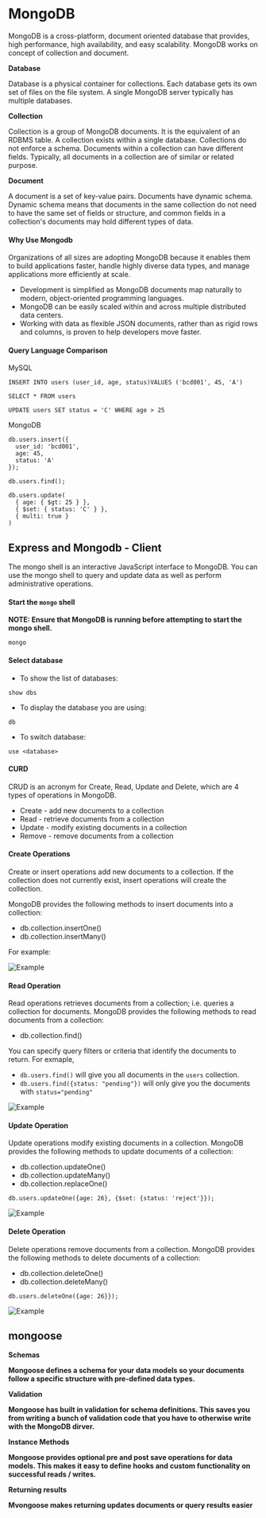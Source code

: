 # MongoDB

MongoDB is a cross-platform, document oriented database that provides, high performance, high availability, and easy scalability. MongoDB works on concept of collection and document.

**Database**

Database is a physical container for collections. Each database gets its own set of files on the file system. A single MongoDB server typically has multiple databases.

**Collection**

Collection is a group of MongoDB documents. It is the equivalent of an RDBMS table. A collection exists within a single database. Collections do not enforce a schema. Documents within a collection can have different fields. Typically, all documents in a collection are of similar or related purpose.

**Document**

A document is a set of key-value pairs. Documents have dynamic schema. Dynamic schema means that documents in the same collection do not need to have the same set of fields or structure, and common fields in a collection's documents may hold different types of data.

#### Why Use Mongodb <a id="why-use-mongodb"></a>

Organizations of all sizes are adopting MongoDB because it enables them to build applications faster, handle highly diverse data types, and manage applications more efficiently at scale.

* Development is simplified as MongoDB documents map naturally to modern, object-oriented programming languages.
* MongoDB can be easily scaled within and across multiple distributed data centers.
* Working with data as flexible JSON documents, rather than as rigid rows and columns, is proven to help developers move faster.

#### Query Language Comparison <a id="query-language-comparison"></a>

MySQL

```text
INSERT INTO users (user_id, age, status)VALUES ('bcd001', 45, 'A')

SELECT * FROM users

UPDATE users SET status = 'C' WHERE age > 25
```

MongoDB

```text
db.users.insert({
  user_id: 'bcd001',
  age: 45,
  status: 'A'
});

db.users.find();

db.users.update(
  { age: { $gt: 25 } },
  { $set: { status: 'C' } },
  { multi: true }
)

```

## Express and Mongodb - Client <a id="express-and-mongodb---client"></a>

The mongo shell is an interactive JavaScript interface to MongoDB. You can use the mongo shell to query and update data as well as perform administrative operations.

#### Start the `mongo` shell <a id="start-the-mongo-shell"></a>

**NOTE: Ensure that MongoDB is running before attempting to start the mongo shell.**

```text
mongo
```

#### Select database <a id="select-database"></a>

* To show the list of databases:

```text
show dbs
```

* To display the database you are using:

```text
db
```

* To switch database:

```text
use <database>
```

#### CURD <a id="curd"></a>

CRUD is an acronym for Create, Read, Update and Delete, which are 4 types of operations in MongoDB.

* Create - add new documents to a collection
* Read - retrieve documents from a collection
* Update - modify existing documents in a collection
* Remove - remove documents from a collection

#### Create Operations <a id="create-operations"></a>

Create or insert operations add new documents to a collection. If the collection does not currently exist, insert operations will create the collection.

MongoDB provides the following methods to insert documents into a collection:

* db.collection.insertOne\(\)
* db.collection.insertMany\(\)

For example:

![Example](http://tutorial.haochuan.io/diagram/dist/crud-annotated-mongodb-insertOne.bakedsvg.svg)

#### Read Operation <a id="read-operation"></a>

Read operations retrieves documents from a collection; i.e. queries a collection for documents. MongoDB provides the following methods to read documents from a collection:

* db.collection.find\(\)

You can specify query filters or criteria that identify the documents to return. For exmaple,

* `db.users.find()` will give you all documents in the `users` collection.
* `db.users.find({status: "pending"})` will only give you the documents with `status="pending"`

![Example](http://tutorial.haochuan.io/diagram/dist/crud-annotated-mongodb-find.bakedsvg.svg)

#### Update Operation <a id="update-operation"></a>

Update operations modify existing documents in a collection. MongoDB provides the following methods to update documents of a collection:

* db.collection.updateOne\(\)
* db.collection.updateMany\(\)
* db.collection.replaceOne\(\)

```text
db.users.updateOne({age: 26}, {$set: {status: 'reject'}});
```

![Example](http://tutorial.haochuan.io/diagram/dist/crud-annotated-mongodb-updateMany.bakedsvg.svg)

#### Delete Operation <a id="delete-operation"></a>

Delete operations remove documents from a collection. MongoDB provides the following methods to delete documents of a collection:

* db.collection.deleteOne\(\)
* db.collection.deleteMany\(\)

```text
db.users.deleteOne({age: 26}});
```

![Example](http://tutorial.haochuan.io/diagram/dist/crud-annotated-mongodb-deleteMany.bakedsvg.svg)

## **mongoose** 

**Schemas**  


**Mongoose defines a schema for your data models so your documents follow a specific structure with pre-defined data types.**

**Validation**

**Mongoose has built in validation for schema definitions. This saves you from writing a bunch of validation code that you have to otherwise write with the MongoDB dirver.**

**Instance Methods**

**Mongoose provides optional pre and post save operations for data models. This makes it easy to define hooks and custom functionality on successful reads / writes.**

**Returning results**

**Mvongoose makes returning updates documents or query results easier**  


